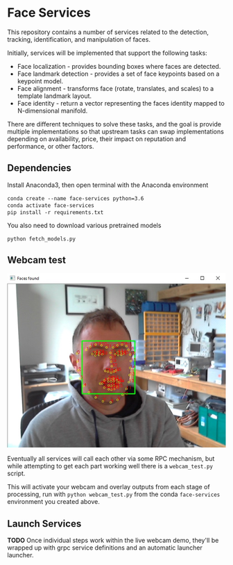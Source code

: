 # Face Services

This repository contains a number of services related to the detection, tracking, identification, and manipulation
of faces.

Initially, services will be implemented that support the following tasks:

- Face localization - provides bounding boxes where faces are detected.
- Face landmark detection - provides a set of face keypoints based on a keypoint model.
- Face alignment - transforms face (rotate, translates, and scales) to a template landmark layout.
- Face identity - return a vector representing the faces identity mapped to N-dimensional manifold.

There are different techniques to solve these tasks, and the goal is provide multiple implementations so that
upstream tasks can swap implementations depending on availability, price, their impact on reputation and performance,
or other factors.

## Dependencies

Install Anaconda3, then open terminal with the Anaconda environment

```
conda create --name face-services python=3.6
conda activate face-services
pip install -r requirements.txt
```

You also need to download various pretrained models

```
python fetch_models.py
```

## Webcam test

![alt text](example_webcam.jpg)

Eventually all services will call each other via some RPC mechanism, but while attempting to get each part working well
there is a `webcam_test.py` script.

This will activate your webcam and overlay outputs from each stage of processing, run with `python webcam_test.py`
from the conda `face-services` environment you created above.

## Launch Services

**TODO** Once individual steps work within the live webcam demo, they'll be wrapped up with grpc service definitions and
an automatic launcher launcher.